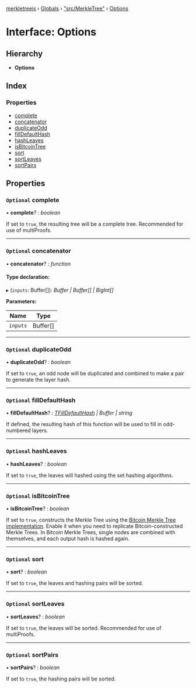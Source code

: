 [merkletreejs](../README.md) › [Globals](../globals.md) › ["src/MerkleTree"](../modules/_src_merkletree_.md) › [Options](_src_merkletree_.options.md)

# Interface: Options

## Hierarchy

* **Options**

## Index

### Properties

* [complete](_src_merkletree_.options.md#optional-complete)
* [concatenator](_src_merkletree_.options.md#optional-concatenator)
* [duplicateOdd](_src_merkletree_.options.md#optional-duplicateodd)
* [fillDefaultHash](_src_merkletree_.options.md#optional-filldefaulthash)
* [hashLeaves](_src_merkletree_.options.md#optional-hashleaves)
* [isBitcoinTree](_src_merkletree_.options.md#optional-isbitcointree)
* [sort](_src_merkletree_.options.md#optional-sort)
* [sortLeaves](_src_merkletree_.options.md#optional-sortleaves)
* [sortPairs](_src_merkletree_.options.md#optional-sortpairs)

## Properties

### `Optional` complete

• **complete**? : *boolean*

If set to `true`, the resulting tree will be a complete tree. Recommended for use of multiProofs.

___

### `Optional` concatenator

• **concatenator**? : *function*

#### Type declaration:

▸ (`inputs`: Buffer[]): *Buffer | Buffer[] | BigInt[]*

**Parameters:**

Name | Type |
------ | ------ |
`inputs` | Buffer[] |

___

### `Optional` duplicateOdd

• **duplicateOdd**? : *boolean*

If set to `true`, an odd node will be duplicated and combined to make a pair to generate the layer hash.

___

### `Optional` fillDefaultHash

• **fillDefaultHash**? : *[TFillDefaultHash](../modules/_src_merkletree_.md#tfilldefaulthash) | Buffer | string*

If defined, the resulting hash of this function will be used to fill in odd-numbered layers.

___

### `Optional` hashLeaves

• **hashLeaves**? : *boolean*

If set to `true`, the leaves will hashed using the set hashing algorithms.

___

### `Optional` isBitcoinTree

• **isBitcoinTree**? : *boolean*

If set to `true`, constructs the Merkle Tree using the [Bitcoin Merkle Tree implementation](http://www.righto.com/2014/02/bitcoin-mining-hard-way-algorithms.html). Enable it when you need to replicate Bitcoin-constructed Merkle Trees. In Bitcoin Merkle Trees, single nodes are combined with themselves, and each output hash is hashed again.

___

### `Optional` sort

• **sort**? : *boolean*

If set to `true`, the leaves and hashing pairs will be sorted.

___

### `Optional` sortLeaves

• **sortLeaves**? : *boolean*

If set to `true`, the leaves will be sorted. Recommended for use of multiProofs.

___

### `Optional` sortPairs

• **sortPairs**? : *boolean*

If set to `true`, the hashing pairs will be sorted.
